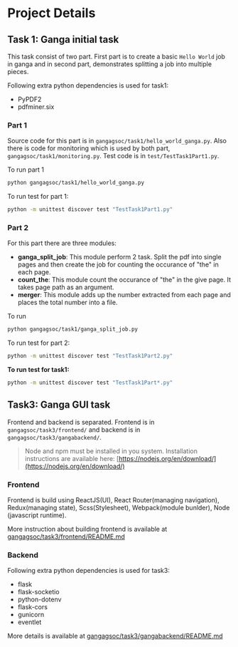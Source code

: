 # Project Details

## Task 1: Ganga initial task

This task consist of two part. First part is to create a basic `Hello World` job in ganga and in second part, demonstrates splitting a job into multiple pieces.

Following extra python dependencies is used for task1:
* PyPDF2
* pdfminer.six


### Part 1
Source code for this part is in `gangagsoc/task1/hello_world_ganga.py`.
Also there is code for monitoring which is used by both part, `gangagsoc/task1/monitoring.py`.
Test code is in `test/TestTask1Part1.py`.

To run part 1

```bash
python gangagsoc/task1/hello_world_ganga.py
```

To run test for part 1:

```bash
python -m unittest discover test "TestTask1Part1.py"
```

### Part 2
For this part there are three modules:
* **ganga_split_job**: This module perform 2 task. Split the pdf into single pages and then create the job for counting the occurance of "the" in each page.
* **count_the**: This module count the occurance of "the" in the give page. It takes page path as an argument.
* **merger**: This module adds up the number extracted from each page and places the total number into a file.

To run

```bash
python gangagsoc/task1/ganga_split_job.py
```

To run test for part 2:

```bash
python -m unittest discover test "TestTask1Part2.py"
```

**To run test for task1:**

```bash
python -m unittest discover test "TestTask1Part*.py"
```

## Task3: Ganga GUI task
Frontend and backend is separated. Frontend is in `gangagsoc/task3/frontend/` and backend is in `gangagsoc/task3/gangabackend/`.

> Node and npm must be installed in you system. Installation instructions are available here: [https://nodejs.org/en/download/](https://nodejs.org/en/download/)

### Frontend
Frontend is build using ReactJS(UI), React Router(managing navigation), Redux(managing state), Scss(Stylesheet), Webpack(module bunlder), Node (javascript runtime).

More instruction about building frontend is available at [gangagsoc/task3/frontend/README.md](https://github.com/ankitskvmdam/GangaGSoC2020/blob/master/gangagsoc/task3/frontend/README.md)

### Backend

Following extra python dependencies is used for task3:
* flask
* flask-socketio
* python-dotenv
* flask-cors
* gunicorn
* eventlet

More details is available at [gangagsoc/task3/gangabackend/README.md](https://github.com/ankitskvmdam/GangaGSoC2020/blob/master/gangagsoc/task3/gangabackend/README.md)